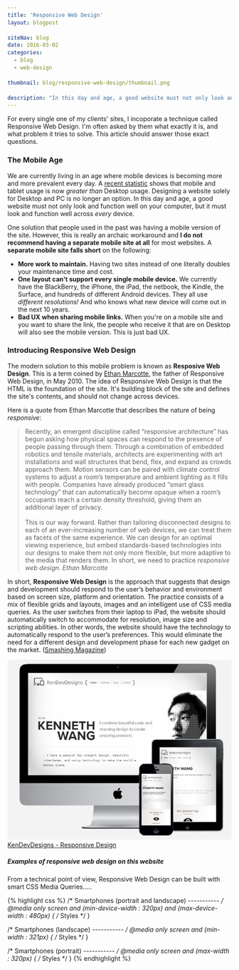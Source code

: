 ```yaml
---
title: 'Responsive Web Design'
layout: blogpost

siteNav: blog
date: 2016-03-02
categories:
  - blog
  - web-design

thumbnail: blog/responsive-web-design/thumbnail.png

description: "In this day and age, a good website must not only look and function well on your computer, but it must look and function well across every single device."
---
```


For every single one of my clients' sites, I incoporate a technique called Responsive Web Design. I'm often asked by them what exactly it is, and what problem it tries to solve. This article should answer those exact questions.


### The Mobile Age ###


We are currently living in an age where mobile devices is becoming more and more prevalent every day. A [recent statistic](http://www.smartinsights.com/mobile-marketing/mobile-marketing-analytics/mobile-marketing-statistics/) shows that mobile and tablet usage is now *greater than* Desktop usage. Designing a website solely for Desktop and PC is no longer an option. In this day and age, a good website must not only look and function well on your computer, but it must look and function well across *every* device. 


One solution that people used in the past was having a mobile version of the site. However, this is really an archaic workaround and **I do not recommend having a separate mobile site at all** for most websites. A **separate mobile site falls short** on the following:

* **More work to maintain.** Having two sites instead of one literally doubles your maintenance time and cost.
* **One layout can't support every single mobile device.** We currently have the BlackBerry, the iPhone, the iPad, the netbook, the Kindle, the Surface, and hundreds of different Android devices. They all use *different resolutions!* And who knows what new device will come out in the next 10 years.
* **Bad UX when sharing mobile links.** When you're on a mobile site and you want to share the link, the people who receive it that are on Desktop will also see the mobile version. This is just bad UX.


### Introducing Responsive Web Design ###

The modern solution to this mobile problem is known as **Resposive Web Design**. This is a term coined by [Ethan Marcotte](http://alistapart.com/article/responsive-web-design), the father of Responsive Web Design, in May 2010. The idea of Responsive Web Design is that the HTML is the foundation of the site. It's building block of the site and defines the site's contents, and should not change across devices.

Here is a quote from Ethan Marcotte that describes the nature of being *responsive*:

>Recently, an emergent discipline called “responsive architecture” has begun asking how physical spaces can respond to the presence of people passing through them. Through a combination of embedded robotics and tensile materials, architects are experimenting with art installations and wall structures that bend, flex, and expand as crowds approach them. Motion sensors can be paired with climate control systems to adjust a room’s temperature and ambient lighting as it fills with people. Companies have already produced “smart glass technology” that can automatically become opaque when a room’s occupants reach a certain density threshold, giving them an additional layer of privacy.
><br/><br/>This is our way forward. Rather than tailoring disconnected designs to each of an ever-increasing number of web devices, we can treat them as facets of the same experience. We can design for an optimal viewing experience, but embed standards-based technologies into our designs to make them not only more flexible, but more adaptive to the media that renders them. In short, we need to practice *responsive web design*.
><cite>Ethan Marcotte</cite>


In short, **Responsive Web Design** is the approach that suggests that design and development should respond to the user’s behavior and environment based on screen size, platform and orientation. The practice consists of a mix of flexible grids and layouts, images and an intelligent use of CSS media queries. As the user switches from their laptop to iPad, the website should automatically switch to accommodate for resolution, image size and scripting abilities. In other words, the website should have the technology to automatically respond to the user’s preferences. This would eliminate the need for a different design and development phase for each new gadget on the market. ([Smashing Magazine](https://www.smashingmagazine.com))

![Responsive Web Design example](/assets/images/blog/responsive-web-design/responsive.jpg)
<br />
<a class="embedly-card" href="https://gfycat.com/ReflectingSerpentineGopher">KenDevDesigns - Responsive Design</a>
<script async src="//cdn.embedly.com/widgets/platform.js" charset="UTF-8"></script>

##### Examples of responsive web design on this website #####

From a technical point of view, Responsive Web Design can be built with smart CSS Media Queries.....

{% highlight css %}
/* Smartphones (portrait and landscape) ----------- */
@media only screen
and (min-device-width : 320px)
and (max-device-width : 480px) {
/* Styles */
}

/* Smartphones (landscape) ----------- */
@media only screen
and (min-width : 321px) {
/* Styles */
}

/* Smartphones (portrait) ----------- */
@media only screen
and (max-width : 320px) {
/* Styles */
}
{% endhighlight %}